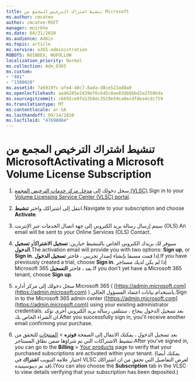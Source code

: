 ```yaml
---
title: تنشيط اشتراك الترخيص المجمع من Microsoft
ms.author: cmcatee
author: cmcatee-MSFT
manager: mnirkhe
ms.date: 04/21/2020
ms.audience: Admin
ms.topic: article
ms.service: o365-administration
ROBOTS: NOINDEX, NOFOLLOW
localization_priority: Normal
ms.collection: Adm_O365
ms.custom:
- "481"
- "1500028"
ms.assetid: 7a6919fc-afe4-40c7-8ada-d8ce523ad8a8
ms.openlocfilehash: aa46285e2439ef6c645c0ae83db6bbd3a2350bda
ms.sourcegitcommit: c6692ce0fa1358ec3529e59ca0ecdfdea4cdc759
ms.translationtype: MT
ms.contentlocale: ar-SA
ms.lasthandoff: 09/14/2020
ms.locfileid: "47698084"
---
```

# <a name="activating-a-microsoft-volume-license-subscription"></a><span data-ttu-id="f025f-102">تنشيط اشتراك الترخيص المجمع من Microsoft</span><span class="sxs-lookup"><span data-stu-id="f025f-102">Activating a Microsoft Volume License Subscription</span></span>

1. <span data-ttu-id="f025f-103">سجل دخولك إلى [مدخل مركز خدمات الترخيص المجمع (VLSC)](https://go.microsoft.com/fwlink/p/?LinkId=329762).</span><span class="sxs-lookup"><span data-stu-id="f025f-103">Sign in to your [Volume Licensing Service Center (VLSC) portal](https://go.microsoft.com/fwlink/p/?LinkId=329762).</span></span>

2. <span data-ttu-id="f025f-104">انتقل إلى اشتراكك واختر **تنشيط**.</span><span class="sxs-lookup"><span data-stu-id="f025f-104">Navigate to your subscription and choose **Activate**.</span></span>

3. <span data-ttu-id="f025f-105">سيتم إرسال رسالة بريد الكتروني إلى جهة اتصال الخدمات عبر الإنترنت (OLS).</span><span class="sxs-lookup"><span data-stu-id="f025f-105">An email will be sent to your Online Services (OLS) Contact.</span></span>

4. <span data-ttu-id="f025f-106">سيوفر لك بريدك الكتروني الخاص بالتنشيط خيارين: **تسجيل الاشتراك**أو **تسجيل الدخول**.</span><span class="sxs-lookup"><span data-stu-id="f025f-106">The activation email will provide you with two options: **Sign up**, or **Sign in**.</span></span> <span data-ttu-id="f025f-107">إذا قمت مسبقا بإنشاء إصدار تجريبي ، فاختر **تسجيل الدخول**.</span><span class="sxs-lookup"><span data-stu-id="f025f-107">If you have previously created a trial, choose **Sign in**.</span></span> <span data-ttu-id="f025f-108">إذا لم يكن لديك مستاجر Microsoft 365 بعد ، فاختر **التسجيل**.</span><span class="sxs-lookup"><span data-stu-id="f025f-108">If you don't yet have a Microsoft 365 tenant, choose **Sign up**.</span></span>

5. <span data-ttu-id="f025f-109">سجل دخولك إلى مركز أداره Microsoft 365 ( [https://admin.microsoft.com](https://admin.microsoft.com) ) باستخدام بيانات اعتماد المسؤول الحالي.</span><span class="sxs-lookup"><span data-stu-id="f025f-109">Sign in to the Microsoft 365 admin center ([https://admin.microsoft.com](https://admin.microsoft.com)) using your existing administrator credentials.</span></span> <span data-ttu-id="f025f-110">بعد تسجيل الدخول بنجاح ، ستتلقى رسالة بريد الكتروني أخرى تؤكد ان الشراء الخاص بك.</span><span class="sxs-lookup"><span data-stu-id="f025f-110">After you successfully sign in, you'll receive another email confirming your purchase.</span></span>

6. <span data-ttu-id="f025f-111">بعد تسجيل الدخول ، يمكنك الانتقال إلى الصفحة **فوتره** \> [المنتجات](https://go.microsoft.com/fwlink/p/?linkid=842054) للتحقق من تنشيط الاشتراكات التي تم شراؤها ضمن نطاق المستاجر.</span><span class="sxs-lookup"><span data-stu-id="f025f-111">After you've signed in, you can go to the **Billing** \> [Your products](https://go.microsoft.com/fwlink/p/?linkid=842054) page to verify that your purchased subscriptions are activated within your tenant.</span></span> <span data-ttu-id="f025f-112">(يمكنك أيضا اختيار علامة التبويب **اشتراك** في VLSC لعرض التفاصيل التي تحقق من ان اشتراكك قد تم ديبوسيتيده).</span><span class="sxs-lookup"><span data-stu-id="f025f-112">(You can also choose the **Subscription** tab in the VLSC to view details verifying that your subscription has been deposited.)</span></span>

